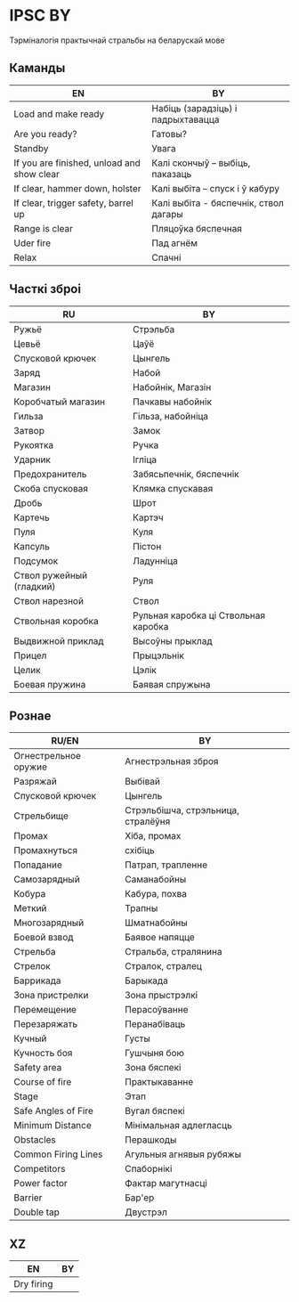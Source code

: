 # IPSC BY
Тэрміналогія практычнай стральбы на беларускай мове
## Каманды
|**EN**|**BY**|
| ------------- | ------------- |
|Load and make ready | Набіць (зарадзіць) і падрыхтавацца|
|Are you ready? | Гатовы?|
|Standby | Увага|
|If you are finished, unload and show clear | Калі скончыў – выбіць, паказаць|
|If clear, hammer down, holster | Калі выбіта – спуск і ў кабуру|
|If clear, trigger safety, barrel up | Калі выбіта - бяспечнік, ствол дагары|
|Range is clear | Пляцоўка бяспечная|
|Uder fire | Пад агнём|
|Relax | Спачні|

## Часткі зброі
|**RU**|**BY**|
| ------------- | ------------- |
|Ружьё | Стрэльба|
|Цевьё | Цаўё|
|Спусковой крючек | Цынгель|
|Заряд | Набой|
|Магазин | Набойнік, Магазін|
|Коробчатый магазин | Пачкавы набойнік|
|Гильза | Гільза, набойніца|
|Затвор | Замок|
|Рукоятка | Ручка|
|Ударник | Ігліца|
|Предохранитель | Забясьпечнік, бяспечнік|
|Скоба спусковая | Клямка спускавая|
|Дробь | Шрот|
|Картечь | Картэч|
|Пуля | Куля|
|Капсуль | Пістон|
|Подсумок | Ладунніца|
|Ствол ружейный (гладкий) | Руля|
|Ствол нарезной | Ствол|
|Ствольная коробка | Рульная каробка ці Ствольная каробка|
|Выдвижной приклад | Высоўны прыклад|
|Прицел | Прыцэльнік|
|Целик | Цэлік|
|Боевая пружина | Баявая спружына|


## Рознае
|**RU/EN**|**BY**|
| ------------- | ------------- |
|Огнестрельное оружие | Агнестрэльная зброя|
|Разряжай | Выбівай|
|Спусковой крючек | Цынгель|
|Стрельбище | Стрэльбішча, стрэльница, стралёўня |
|Промах | Хіба, промах|
|Промахнуться | схібіць|
|Попадание | Патрап, трапленне|
|Самозарядный | Саманабойны|
|Кобура | Кабура, похва|
|Меткий | Трапны|
|Многозарядный | Шматнабойны|
|Боевой взвод | Баявое напяцце|
|Стрельба | Стральба, стралянина|
|Стрелок | Стралок, стралец|
|Баррикада | Барыкада|
|Зона пристрелки | Зона прыстрэлкі|
|Перемещение | Перасоўванне|
|Перезаряжать | Перанабіваць|
|Кучный | Густы|
|Кучность боя | Гушчыня бою|
|Safety area | Зона бяспекі|
|Course of fire | Практыкаванне |
|Stage | Этап |
|Safe Angles of Fire | Вугал бяспекі |
|Minimum Distance | Мінімальная адлегласць |
|Obstacles | Перашкоды |
|Common Firing Lines | Агульныя агнявыя рубяжы |
|Competitors | Спаборнікі |
|Power factor | Фактар магутнасці |
|Barrier | Бар'ер |
|Double tap | Двустрэл |


## XZ
|**EN**|**BY**|
| ------------- | ------------- |
|Dry firing | |

